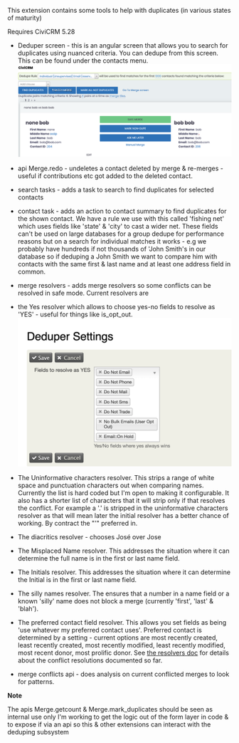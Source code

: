 This extension contains some tools to help with duplicates (in various states of maturity)

Requires CiviCRM 5.28

- Deduper screen - this is an angular screen that allows you to search for duplicates using nuanced criteria. You can dedupe from this screen.
This can be found under the contacts menu.
![Deduper Screen](docs/images/Deduper.png?raw=true "Deduper screen")


- api Merge.redo - undeletes a contact deleted by merge & re-merges - useful if contributions etc got added to the deleted contact.

- search tasks - adds a task to search to find duplicates for selected contacts

- contact task - adds an action to contact summary to find duplicates for the shown contact. We have
a rule we use with this called 'fishing net' which uses fields like 'state' & 'city' to cast a wider net.
These fields can't be used on large databases for a group dedupe for performance reasons but on a search
 for individual matches it works - e.g we probably have hundreds if not thousands of 'John Smith's in our database so if deduping
 a John Smith we want to compare him with contacts with the same first & last name and at least one
 address field in common.

 - merge resolvers - adds merge resolvers so some conflicts can be resolved in safe mode.
 Current resolvers are
  - the Yes resolver which allows to choose yes-no fields to resolve as 'YES'  - useful
 for things like is_opt_out.
 ![Resolvers](docs/images/Settings.png?raw=true "Deduper screen")
 - The Uninformative characters resolver. This strips a range of white space and punctuation characters out
 when comparing names. Currently the list is hard coded but I'm open to making it configurable. It also has a shorter
 list of characters that it will strip only if that resolves the conflict. For example a '.' is stripped in the
 uninformative characters resolver as that will mean later the initial resolver has a better chance of working.
 By contract the "'" preferred in.
 - The diacritics resolver - chooses José over Jose
 - The Misplaced Name resolver. This addresses the situation where it can determine the full name is in the first
 or last name field.
 - The Initials resolver. This addresses the situation where it can determine the Initial is in the first or
 last name field.
 - The silly names resolver. The ensures that a number in a name field or a known 'silly' name
 does not block a merge (currently 'first', 'last' & 'blah').
 - The preferred contact field resolver. This allows you set fields as being 'use whatever my preferred contact uses'.
 Preferred contact is determined by a setting - current options are most recently created, least recently created,
 most recently modified, least recently modified, most recent donor, most prolific donor.
See [the resolvers doc](docs/resolvers.md) for details about the conflict resolutions
documented so far.

- merge conflicts api - does analysis on current conflicted merges to look for patterns.

**Note**

The apis Merge.getcount & Merge.mark_duplicates should be
seen as internal use only I'm working to get the logic out of the form layer in code & to expose if via an api so this & other extensions
 can interact with the deduping subsystem

